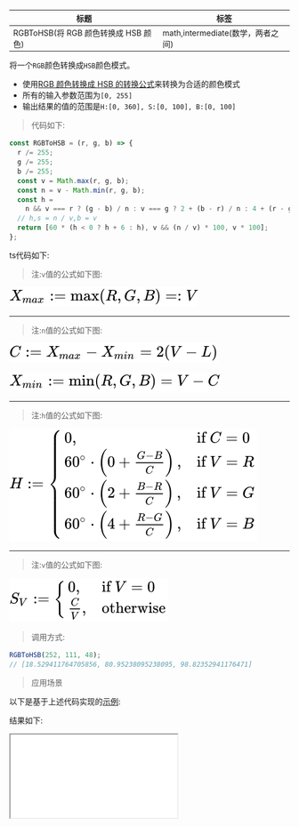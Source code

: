 | 标题                                 | 标签                              |
| ------------------------------------ | --------------------------------- |
| RGBToHSB(将 RGB 颜色转换成 HSB 颜色) | math,intermediate(数学，两者之间) |

将一个`RGB`颜色转换成`HSB`颜色模式。

- 使用[RGB 颜色转换成 HSB 的转换公式](https://en.wikipedia.org/wiki/HSL_and_HSV#From_RGB)来转换为合适的颜色模式
- 所有的输入参数范围为`[0, 255]`
- 输出结果的值的范围是`H:[0, 360], S:[0, 100], B:[0, 100]`

> 代码如下:

```js
const RGBToHSB = (r, g, b) => {
  r /= 255;
  g /= 255;
  b /= 255;
  const v = Math.max(r, g, b);
  const n = v - Math.min(r, g, b);
  const h =
    n && v === r ? (g - b) / n : v === g ? 2 + (b - r) / n : 4 + (r - g) / n;
  // h,s = n / v,b = v
  return [60 * (h < 0 ? h + 6 : h), v && (n / v) * 100, v * 100];
};
```

ts代码如下:

<div class="code-editor" data-url="codes/javascript/ts/rgb-to-hsb.ts" data-language="typescript"></div>

> 注:`v`值的公式如下图:

![v值](../../images/6.svg)

---

> 注:`n`值的公式如下图:

![n值](../../images/7.svg)

![n值](../../images/8.svg)

---

> 注:`h`值的公式如下图:

![h值](../../images/9.svg)

---

> 注:`v`值的公式如下图:

![v值](../../images/10.svg)

> 调用方式:

```js
RGBToHSB(252, 111, 48);
// [18.529411764705856, 80.95238095238095, 98.82352941176471]
```

> 应用场景

以下是基于上述代码实现的<a href="codes/javascript/html/rgb-to-hsb.html" target="_blank" rel="noopener noreferrer">示例</a>:

<div class="code-editor" data-url="codes/javascript/html/rgb-to-hsb.html" data-language="html"></div>

结果如下:

<iframe src="codes/javascript/html/rgb-to-hsb.html"></iframe>
